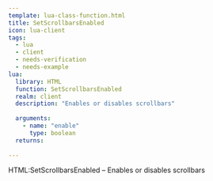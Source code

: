 ```yaml
---
template: lua-class-function.html
title: SetScrollbarsEnabled
icon: lua-client
tags:
  - lua
  - client
  - needs-verification
  - needs-example
lua:
  library: HTML
  function: SetScrollbarsEnabled
  realm: client
  description: "Enables or disables scrollbars"
  
  arguments:
    - name: "enable"
      type: boolean
  returns:
    
---
```


<div class="lua__search__keywords">
HTML:SetScrollbarsEnabled &#x2013; Enables or disables scrollbars
</div>
